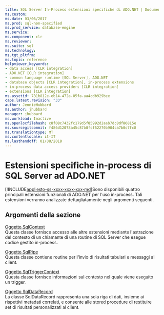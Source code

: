 ```yaml
---
title: SQL Server In-Process estensioni specifiche di ADO.NET | Documenti Microsoft
ms.custom: 
ms.date: 03/06/2017
ms.prod: sql-non-specified
ms.prod_service: database-engine
ms.service: 
ms.component: clr
ms.reviewer: 
ms.suite: sql
ms.technology: 
ms.tgt_pltfrm: 
ms.topic: reference
helpviewer_keywords:
- data access [CLR integration]
- ADO.NET [CLR integration]
- common language runtime [SQL Server], ADO.NET
- database objects [CLR integration], in-process extensions
- in-process data access providers [CLR integration]
- extensions [CLR integration]
ms.assetid: 781b812e-eb14-472a-85fa-aa4cdb929bee
caps.latest.revision: "33"
author: JennieHubbard
ms.author: jhubbard
manager: jhubbard
ms.workload: Inactive
ms.openlocfilehash: c8f08c7432fc179d5f85992d2aab7dc8df86815e
ms.sourcegitcommit: f486d12078a45c87b0fcf52270b904ca7b0c7fc8
ms.translationtype: MT
ms.contentlocale: it-IT
ms.lasthandoff: 01/08/2018
---
```

# <a name="sql-server-in-process-specific-extensions-to-adonet"></a>Estensioni specifiche in-process di SQL Server ad ADO.NET
[!INCLUDE[appliesto-ss-xxxx-xxxx-xxx-md](../../includes/appliesto-ss-xxxx-xxxx-xxx-md.md)]Sono disponibili quattro principali estensioni funzionali di ADO.NET per l'uso in-process. Tali estensioni verranno analizzate dettagliatamente negli argomenti seguenti.  
  
## <a name="in-this-section"></a>Argomenti della sezione  
 [Oggetto SqlContext](../../relational-databases/clr-integration-data-access-in-process-ado-net/sqlcontext-object.md)  
 Questa classe fornisce accesso alle altre estensioni mediante l'astrazione del contesto di un chiamante di una routine di SQL Server che esegue codice gestito in-process.  
  
 [Oggetto SqlPipe](../../relational-databases/clr-integration-data-access-in-process-ado-net/sqlpipe-object.md)  
 Questa classe contiene routine per l'invio di risultati tabulari e messaggi al client.  
  
 [Oggetto SqlTriggerContext](../../relational-databases/clr-integration-data-access-in-process-ado-net/sqltriggercontext-object.md)  
 Questa classe fornisce informazioni sul contesto nel quale viene eseguito un trigger.  
  
 [Oggetto SqlDataRecord](../../relational-databases/clr-integration-data-access-in-process-ado-net/sqldatarecord-object.md)  
 La classe SqlDataRecord rappresenta una sola riga di dati, insieme ai rispettivi metadati correlati, e consente alle stored procedure di restituire set di risultati personalizzati al client.  
  
  
